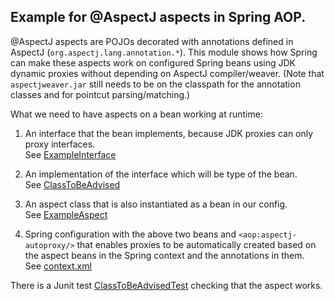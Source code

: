 Example for @AspectJ aspects in Spring AOP.
-------------------------------------------

@AspectJ aspects are POJOs decorated with annotations defined in AspectJ (`org.aspectj.lang.annotation.*`). This module
shows how Spring can make these aspects work on configured Spring beans using JDK dynamic proxies without depending on
AspectJ compiler/weaver. (Note that `aspectjweaver.jar` still needs to be on the classpath for the annotation classes
and for pointcut parsing/matching.)

What we need to have aspects on a bean working at runtime:

1. An interface that the bean implements, because JDK proxies can only proxy interfaces.  
   See [ExampleInterface](src/main/java/com/zagyvaib/example/spring/aop/ExampleInterface.java)

2. An implementation of the interface which will be type of the bean.  
   See [ClassToBeAdvised](src/main/java/com/zagyvaib/example/spring/aop/ClassToBeAdvised.java)

3. An aspect class that is also instantiated as a bean in our config.  
   See [ExampleAspect](src/main/java/com/zagyvaib/example/spring/aop/ExampleAspect.java)

4. Spring configuration with the above two beans and `<aop:aspectj-autoproxy/>` that enables proxies to be
automatically created based on the aspect beans in the Spring context and the annotations in them.  
   See [context.xml](src/main/resources/spring/context.xml)


There is a Junit test [ClassToBeAdvisedTest](src/test/java/com/zagyvaib/example/spring/aop/ClassToBeAdvisedTest.java) checking that the aspect works.
